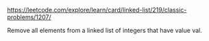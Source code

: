 https://leetcode.com/explore/learn/card/linked-list/219/classic-problems/1207/

Remove all elements from a linked list of integers that have value val.